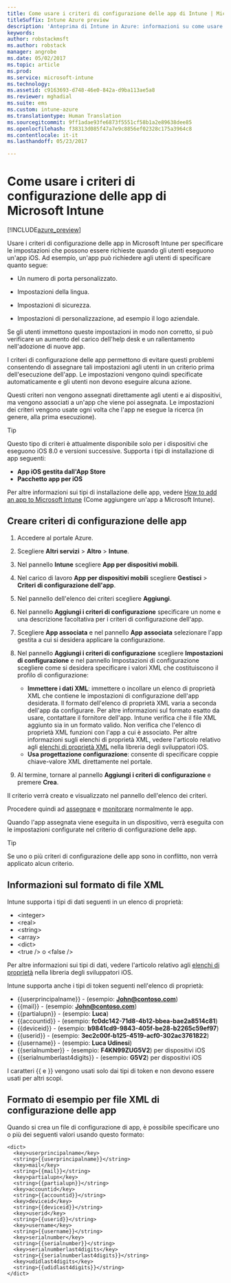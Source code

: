 ```yaml
---
title: Come usare i criteri di configurazione delle app di Intune | Microsoft Docs
titleSuffix: Intune Azure preview
description: 'Anteprima di Intune in Azure: informazioni su come usare i criteri di configurazione delle app per fornire i dati di configurazione a un&quot;app iOS in esecuzione.'
keywords: 
author: robstackmsft
ms.author: robstack
manager: angrobe
ms.date: 05/02/2017
ms.topic: article
ms.prod: 
ms.service: microsoft-intune
ms.technology: 
ms.assetid: c9163693-d748-46e0-842a-d9ba113ae5a8
ms.reviewer: mghadial
ms.suite: ems
ms.custom: intune-azure
ms.translationtype: Human Translation
ms.sourcegitcommit: 9ff1adae93fe6873f5551cf58b1a2e89638dee85
ms.openlocfilehash: f38313d085f47a7e9c8856ef02328c175a3964c8
ms.contentlocale: it-it
ms.lasthandoff: 05/23/2017

---
```


# <a name="how-to-use-microsoft-intune-app-configuration-policies"></a>Come usare i criteri di configurazione delle app di Microsoft Intune

[!INCLUDE[azure_preview](./includes/azure_preview.md)]

Usare i criteri di configurazione delle app in Microsoft Intune per specificare le impostazioni che possono essere richieste quando gli utenti eseguono un'app iOS. Ad esempio, un'app può richiedere agli utenti di specificare quanto segue:

-   Un numero di porta personalizzato.

-   Impostazioni della lingua.

-   Impostazioni di sicurezza.

-   Impostazioni di personalizzazione, ad esempio il logo aziendale.

Se gli utenti immettono queste impostazioni in modo non corretto, si può verificare un aumento del carico dell'help desk e un rallentamento nell'adozione di nuove app.

I criteri di configurazione delle app permettono di evitare questi problemi consentendo di assegnare tali impostazioni agli utenti in un criterio prima dell'esecuzione dell'app. Le impostazioni vengono quindi specificate automaticamente e gli utenti non devono eseguire alcuna azione.

Questi criteri non vengono assegnati direttamente agli utenti e ai dispositivi, ma vengono associati a un'app che viene poi assegnata. Le impostazioni dei criteri vengono usate ogni volta che l'app ne esegue la ricerca (in genere, alla prima esecuzione).

> [!TIP]
> Questo tipo di criteri è attualmente disponibile solo per i dispositivi che eseguono iOS 8.0 e versioni successive. Supporta i tipi di installazione di app seguenti:
>
> -   **App iOS gestita dall'App Store**
> -   **Pacchetto app per iOS**
>
> Per altre informazioni sui tipi di installazione delle app, vedere [How to add an app to Microsoft Intune](apps-add.md) (Come aggiungere un'app a Microsoft Intune).

## <a name="create-an-app-configuration-policy"></a>Creare criteri di configurazione delle app

1. Accedere al portale Azure.
2. Scegliere **Altri servizi** > **Altro** > **Intune**.
3. Nel pannello **Intune** scegliere **App per dispositivi mobili**.
1.  Nel carico di lavoro **App per dispositivi mobili** scegliere **Gestisci** > **Criteri di configurazione dell'app**.

2.  Nel pannello dell'elenco dei criteri scegliere **Aggiungi**.

3.  Nel pannello **Aggiungi i criteri di configurazione** specificare un nome e una descrizione facoltativa per i criteri di configurazione dell'app.
4.  Scegliere **App associata** e nel pannello **App associata** selezionare l'app gestita a cui si desidera applicare la configurazione.
5.  Nel pannello **Aggiungi i criteri di configurazione** scegliere **Impostazioni di configurazione** e nel pannello Impostazioni di configurazione scegliere come si desidera specificare i valori XML che costituiscono il profilo di configurazione:
    - **Immettere i dati XML**: immettere o incollare un elenco di proprietà XML che contiene le impostazioni di configurazione dell'app desiderata. Il formato dell'elenco di proprietà XML varia a seconda dell'app da configurare. Per altre informazioni sul formato esatto da usare, contattare il fornitore dell'app.
    Intune verifica che il file XML aggiunto sia in un formato valido. Non verifica che l'elenco di proprietà XML funzioni con l'app a cui è associato.
    Per altre informazioni sugli elenchi di proprietà XML, vedere l'articolo relativo agli [elenchi di proprietà XML](https://developer.apple.com/library/ios/documentation/Cocoa/Conceptual/PropertyLists/UnderstandXMLPlist/UnderstandXMLPlist.html) nella libreria degli sviluppatori iOS.
    - **Usa progettazione configurazione**: consente di specificare coppie chiave-valore XML direttamente nel portale.
8. Al termine, tornare al pannello **Aggiungi i criteri di configurazione** e premere **Crea**.

Il criterio verrà creato e visualizzato nel pannello dell'elenco dei criteri.

Procedere quindi ad [assegnare](apps-deploy.md) e [monitorare](apps-monitor.md) normalmente le app.

Quando l'app assegnata viene eseguita in un dispositivo, verrà eseguita con le impostazioni configurate nel criterio di configurazione delle app.

> [!TIP]
> Se uno o più criteri di configurazione delle app sono in conflitto, non verrà applicato alcun criterio.

## <a name="information-about-the-xml-file-format"></a>Informazioni sul formato di file XML

Intune supporta i tipi di dati seguenti in un elenco di proprietà:

- &lt;integer&gt;
- &lt;real&gt;
- &lt;string&gt;
- &lt;array&gt;
- &lt;dict&gt;
- &lt;true /&gt; o &lt;false /&gt;

Per altre informazioni sui tipi di dati, vedere l'articolo relativo agli [elenchi di proprietà](https://developer.apple.com/library/ios/documentation/Cocoa/Conceptual/PropertyLists/AboutPropertyLists/AboutPropertyLists.html) nella libreria degli sviluppatori iOS.

Intune supporta anche i tipi di token seguenti nell'elenco di proprietà:
- \{\{userprincipalname\}\} - (esempio: **John@contoso.com**)
- \{\{mail\}\} - (esempio: **John@contoso.com**)
- \{\{partialupn\}\} - (esempio: **Luca**)
- \{\{accountid\}\} - (esempio: **fc0dc142-71d8-4b12-bbea-bae2a8514c81**)
- \{\{deviceid\}\} - (esempio: **b9841cd9-9843-405f-be28-b2265c59ef97**)
- \{\{userid\}\} - (esempio: **3ec2c00f-b125-4519-acf0-302ac3761822**)
- \{\{username\}\} - (esempio: **Luca Udinesi**)
- \{\{serialnumber\}\} - (esempio: **F4KN99ZUG5V2**) per dispositivi iOS
- \{\{serialnumberlast4digits\}\} - (esempio: **G5V2**) per dispositivi iOS

I caratteri \{\{ e \}\} vengono usati solo dai tipi di token e non devono essere usati per altri scopi.





## <a name="example-format-for-an-app-configuration-xml-file"></a>Formato di esempio per file XML di configurazione delle app

Quando si crea un file di configurazione di app, è possibile specificare uno o più dei seguenti valori usando questo formato:

```
<dict>
  <key>userprincipalname</key>
  <string>{{userprincipalname}}</string>
  <key>mail</key>
  <string>{{mail}}</string>
  <key>partialupn</key>
  <string>{{partialupn}}</string>
  <key>accountid</key>
  <string>{{accountid}}</string>
  <key>deviceid</key>
  <string>{{deviceid}}</string>
  <key>userid</key>
  <string>{{userid}}</string>
  <key>username</key>
  <string>{{username}}</string>
  <key>serialnumber</key>
  <string>{{serialnumber}}</string>
  <key>serialnumberlast4digits</key>
  <string>{{serialnumberlast4digits}}</string>
  <key>udidlast4digits</key>
  <string>{{udidlast4digits}}</string>
</dict>

```

